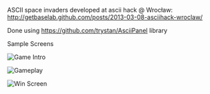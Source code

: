 ASCII space invaders developed at ascii hack @ Wrocław:
http://getbaselab.github.com/posts/2013-03-08-asciihack-wroclaw/

Done using https://github.com/trystan/AsciiPanel library

Sample Screens

![Game Intro](https://raw.github.com/wlk/ascii-invaders/master/static/intro.png "Game Intro")

![Gameplay](https://raw.github.com/wlk/ascii-invaders/master/static/gameplay.png "Gameplay")

![Win Screen](https://raw.github.com/wlk/ascii-invaders/master/static/win-screen.png "Win Screen")
